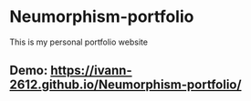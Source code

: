 # Neumorphism-portfolio
This is my personal portfolio website
## Demo: https://ivann-2612.github.io/Neumorphism-portfolio/
